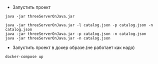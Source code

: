 * Запустить проект

```
java -jar threeServerOnJava.jar
```

```
java -jar threeServerOnJava.jar -l catalog.json -p catalog.json -n catalog.json 
java -jar threeServerOnJava.jar -p catalog.json -n catalog.json 
java -jar threeServerOnJava.jar -n catalog.json 
``` 

* Запустить проект в докер образе.(не работает как надо)

```
docker-compose up
```
 
